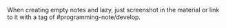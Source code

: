 When creating empty notes and lazy, just screenshot in the material or link to it with a tag of #programming-note/develop.

